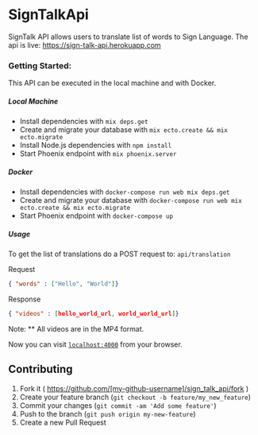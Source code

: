 # SignTalkApi

SignTalk API allows users to translate list of words to Sign Language.
The api is live: https://sign-talk-api.herokuapp.com

### Getting Started:
This API can be executed in the local machine and with Docker.

##### Local Machine

  * Install dependencies with `mix deps.get`
  * Create and migrate your database with `mix ecto.create && mix ecto.migrate`
  * Install Node.js dependencies with `npm install`
  * Start Phoenix endpoint with `mix phoenix.server`

##### Docker

  * Install dependencies with `docker-compose run web mix deps.get`
  * Create and migrate your database with `docker-compose run web mix ecto.create && mix ecto.migrate`
  * Start Phoenix endpoint with `docker-compose up`

##### Usage

  To get the list of translations do a POST request to: `api/translation`

  Request
  ```json
  { "words" : ["Hello", "World"]}
  ```

  Response
  ```json
  { "videos" : [hello_world_url, world_world_url]}
  ```

  Note: ** All videos are in the MP4 format.

Now you can visit [`localhost:4000`](http://localhost:4000) from your browser.

## Contributing

1. Fork it ( https://github.com/[my-github-username]/sign_talk_api/fork )
2. Create your feature branch (`git checkout -b feature/my_new_feature`)
3. Commit your changes (`git commit -am 'Add some feature'`)
4. Push to the branch (`git push origin my-new-feature`)
5. Create a new Pull Request
